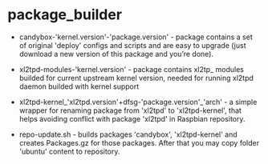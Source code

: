 package_builder
===============

- candybox-'kernel.version'-'package.version' - package contains a set of original 'deploy' configs and scripts and are easy to upgrade (just download a new version of this package and you’re done).

- xl2tpd-modules-'kernel.version' - package contains xl2tp_ modules builded for current upstream kernel version, needed for running xl2tpd daemon builded with kernel support

- xl2tpd-kernel_'xl2tpd.version'+dfsg-'package.version'_'arch' - a simple wrapper for renaming package from 'xl2tpd' to 'xl2tpd-kernel', that helps avoiding conflict with package 'xl2tpd' in Raspbian repository.

- repo-update.sh - builds packages 'candybox', 'xl2tpd-kernel' and creates Packages.gz for those packages. After that you may copy folder 'ubuntu' content to repository.